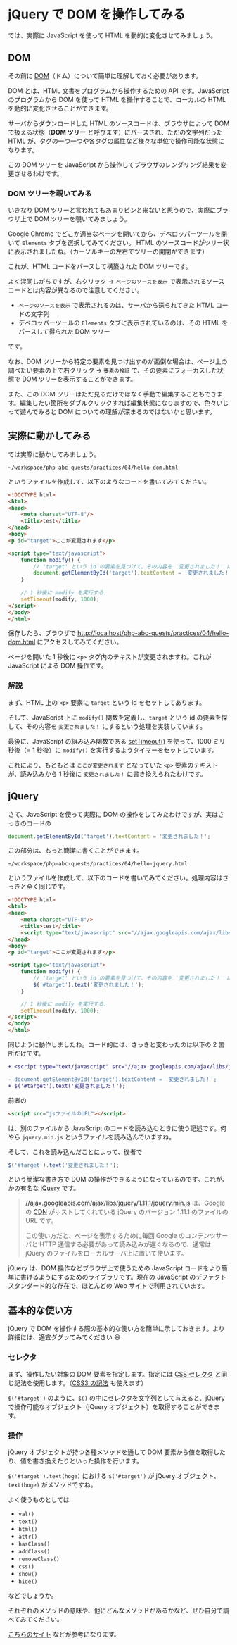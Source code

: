 # jQuery で DOM を操作してみる

では、実際に JavaScript を使って HTML を動的に変化させてみましょう。

## DOM

その前に [DOM](http://ja.wikipedia.org/wiki/Document_Object_Model)（ドム）について簡単に理解しておく必要があります。

DOM とは、HTML 文書をプログラムから操作するための API です。JavaScript のプログラムから DOM を使って HTML を操作することで、ローカルの HTML を動的に変化させることができます。

サーバからダウンロードした HTML のソースコードは、ブラウザによって DOM で扱える状態（**DOM ツリー** と呼びます）にパースされ、ただの文字列だった HTML が、タグの一つ一つや各タグの属性など様々な単位で操作可能な状態になります。

この DOM ツリーを JavaScript から操作してブラウザのレンダリング結果を変更させるわけです。

### DOM ツリーを覗いてみる

いきなり DOM ツリーと言われてもあまりピンと来ないと思うので、実際にブラウザ上で DOM ツリーを覗いてみましょう。

Google Chrome でどこか適当なページを開いてから、デベロッパーツールを開いて `Elements` タブを選択してみてください。
HTML のソースコードがツリー状に表示されましたね。（カーソルキーの左右でツリーの開閉ができます）

これが、HTML コードをパースして構築された DOM ツリーです。

よく混同しがちですが、右クリック → `ページのソースを表示` で表示されるソースコードとは内容が異なるので注意してください。

* `ページのソースを表示` で表示されるのは、サーバから送られてきた HTML コードの文字列
* デベロッパーツールの `Elements` タブに表示されているのは、その HTML をパースして得られた DOM ツリー

です。

なお、DOM ツリーから特定の要素を見つけ出すのが面倒な場合は、ページ上の調べたい要素の上で右クリック → `要素の検証` で、その要素にフォーカスした状態で DOM ツリーを表示することができます。

また、この DOM ツリーはただ見るだけではなく手動で編集することもできます。編集したい箇所をダブルクリックすれば編集状態になりますので、色々いじって遊んでみると DOM についての理解が深まるのではないかと思います。

## 実際に動かしてみる

では実際に動かしてみましょう。

```
~/workspace/php-abc-quests/practices/04/hello-dom.html
```

というファイルを作成して、以下のようなコードを書いてみてください。

```html
<!DOCTYPE html>
<html>
<head>
    <meta charset="UTF-8"/>
    <title>test</title>
</head>
<body>
<p id="target">ここが変更されます</p>

<script type="text/javascript">
    function modify() {
        // 'target' という id の要素を見つけて、その内容を '変更されました！' にする.
        document.getElementById('target').textContent = '変更されました！';
    }
    
    // 1 秒後に modify を実行する.
    setTimeout(modify, 1000);
</script>
</body>
</html>
```

保存したら、ブラウザで [http://localhost/php-abc-quests/practices/04/hello-dom.html](http://localhost/php-abc-quests/practices/04/hello-dom.html) にアクセスしてみてください。

ページを開いた 1 秒後に `<p>` タグ内のテキストが変更されますね。これが JavaScript による DOM 操作です。

### 解説

まず、HTML 上の `<p>` 要素に `target` という id をセットしてあります。

そして、JavaScript 上に `modify()` 関数を定義し、`target` という id の要素を探して、その内容を `変更されました！` にするという処理を実装しています。

最後に、JavaScript の組み込み関数である [setTimeout()](https://developer.mozilla.org/ja/docs/Web/API/Window/setTimeout) を使って、1000 ミリ秒後（= 1 秒後）に `modify()` を実行するようタイマーをセットしています。

これにより、もともとは `ここが変更されます` となっていた `<p>` 要素のテキストが、読み込みから 1 秒後に `変更されました！` に書き換えられたわけです。

## jQuery

さて、JavaScript を使って実際に DOM の操作をしてみたわけですが、実はさっきのコードの

```javascript
document.getElementById('target').textContent = '変更されました！';
```

この部分は、もっと簡潔に書くことができます。

```
~/workspace/php-abc-quests/practices/04/hello-jquery.html
```

というファイルを作成して、以下のコードを書いてみてください。処理内容はさっきと全く同じです。

```html
<!DOCTYPE html>
<html>
<head>
    <meta charset="UTF-8"/>
    <title>test</title>
    <script type="text/javascript" src="//ajax.googleapis.com/ajax/libs/jquery/1.11.1/jquery.min.js"></script>
</head>
<body>
<p id="target">ここが変更されます</p>

<script type="text/javascript">
    function modify() {
        // 'target' という id の要素を見つけて、その内容を '変更されました！' にする.
        $('#target').text('変更されました！');
    }

    // 1 秒後に modify を実行する.
    setTimeout(modify, 1000);
</script>
</body>
</html>
```

同じように動作しましたね。コード的には、さっきと変わったのは以下の 2 箇所だけです。


```diff
+ <script type="text/javascript" src="//ajax.googleapis.com/ajax/libs/jquery/1.11.1/jquery.min.js"></script>
```

```diff
- document.getElementById('target').textContent = '変更されました！';
+ $('#target').text('変更されました！');
```

前者の

```html
<script src="jsファイルのURL"></script>
```

は、別のファイルから JavaScript のコードを読み込むときに使う記述です。何やら `jquery.min.js` というファイルを読み込んでいますね。

そして、これを読み込んだことによって、後者で

```javascript
$('#target').text('変更されました！');
```

という簡潔な書き方で DOM の操作ができるようになっているのです。これが、かの有名な [jQuery](http://ja.wikipedia.org/wiki/JQuery) です。

> [//ajax.googleapis.com/ajax/libs/jquery/1.11.1/jquery.min.js](//ajax.googleapis.com/ajax/libs/jquery/1.11.1/jquery.min.js) は、Google の [CDN](http://ja.wikipedia.org/wiki/%E3%82%B3%E3%83%B3%E3%83%86%E3%83%B3%E3%83%84%E3%83%87%E3%83%AA%E3%83%90%E3%83%AA%E3%83%8D%E3%83%83%E3%83%88%E3%83%AF%E3%83%BC%E3%82%AF) がホストしてくれている jQuery のバージョン 1.11.1 のファイルの URL です。
> 
> この使い方だと、ページを表示するために毎回 Google のコンテンツサーバと HTTP 通信する必要があって読み込みが遅くなるので、通常は jQuery のファイルをローカルサーバ上に置いて使います。

jQuery は、DOM 操作などブラウザ上で使うための JavaScript コードをより簡単に書けるようにするためのライブラリです。現在の JavaScript のデファクトスタンダード的な存在で、ほとんどの Web サイトで利用されています。

## 基本的な使い方

jQuery で DOM を操作する際の基本的な使い方を簡単に示しておきます。より詳細には、適宜ググッてみてください :smiley: 

### セレクタ

まず、操作したい対象の DOM 要素を指定します。指定には [CSS セレクタ](http://www.htmq.com/csskihon/005.shtml) と同じ記法を使用します。（[CSS3 の記法](http://www.htmq.com/css3/#sele) も使えます）

`$('#target')` のように、`$()` の中にセレクタを文字列として与えると、jQuery で操作可能なオブジェクト（jQuery オブジェクト）を取得することができます。

### 操作

jQuery オブジェクトが持つ各種メソッドを通して DOM 要素から値を取得したり、値を書き換えたりといった操作を行います。

`$('#target').text(hoge)` における `$('#target')` が jQuery オブジェクト、`text(hoge)` がメソッドですね。

よく使うものとしては

* `val()`
* `text()`
* `html()`
* `attr()`
* `hasClass()`
* `addClass()`
* `removeClass()`
* `css()`
* `show()`
* `hide()`

などでしょうか。

それぞれのメソッドの意味や、他にどんなメソッドがあるかなど、ぜひ自分で調べてみてください。

[こちらのサイト](http://semooh.jp/jquery/api/core/) などが参考になります。

